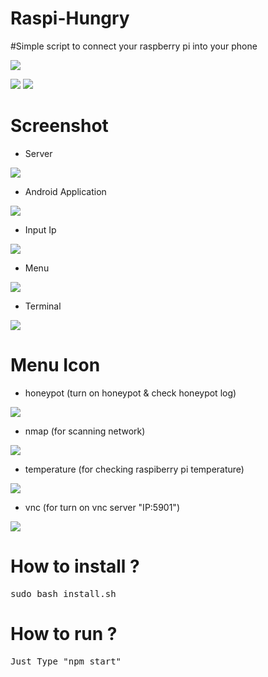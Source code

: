 # Raspi-Hungry
 #Simple script to connect your raspberry pi into your phone

![](https://raw.githubusercontent.com/FajarTheGGman/Raspi-Hungry/master/.screenshot/banner3.png)

![](https://img.shields.io/badge/Raspi-Hungry-red?style=for-the-badge&logo=appveyor) ![](https://img.shields.io/badge/Version-1.0.0-lime?style=for-the-badge&logo=appveyor)

# Screenshot

- Server

![](https://raw.githubusercontent.com/FajarTheGGman/Raspi-Hungry/master/.screenshot/banner.png)


- Android Application

![](https://raw.githubusercontent.com/FajarTheGGman/Raspi-Hungry/master/.screenshot/banner2.png)


- Input Ip

![](https://raw.githubusercontent.com/FajarTheGGman/Raspi-Hungry/master/.screenshot/ip.jpeg)


- Menu

![](https://raw.githubusercontent.com/FajarTheGGman/Raspi-Hungry/master/.screenshot/menu.jpeg)


- Terminal

![](https://raw.githubusercontent.com/FajarTheGGman/Raspi-Hungry/master/.screenshot/terminal.jpeg)

# Menu Icon

- honeypot (turn on honeypot & check honeypot log)

![](https://raw.githubusercontent.com/FajarTheGGman/Raspi-Hungry/master/.screenshot/menu/honeypot.png)


- nmap (for scanning network)

![](https://raw.githubusercontent.com/FajarTheGGman/Raspi-Hungry/master/.screenshot/menu/nmap.png)


- temperature (for checking raspiberry pi temperature)

![](https://raw.githubusercontent.com/FajarTheGGman/Raspi-Hungry/master/.screenshot/menu/temperature.png)


- vnc (for turn on vnc server "IP:5901")

![](https://raw.githubusercontent.com/FajarTheGGman/Raspi-Hungry/master/.screenshot/menu/vnc/png)


# How to install ? 

<pre>
sudo bash install.sh
</pre>

# How to run ?

<pre>
Just Type "npm start"
</pre>
